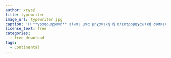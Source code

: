 ```yaml
---
author: xrys@
title: typewriter
image_url: typewriter.jpg
caption: 'Η **γραφομηχανή** είναι μια μηχανική ή ηλεκτρομηχανική συσκευή με την οποία μπορεί ο χρήστης να τυπώσει ένα κείμενο σε χαρτί'
license_text: free
categories:
  - free download
tags:
  - Continental
---
```

